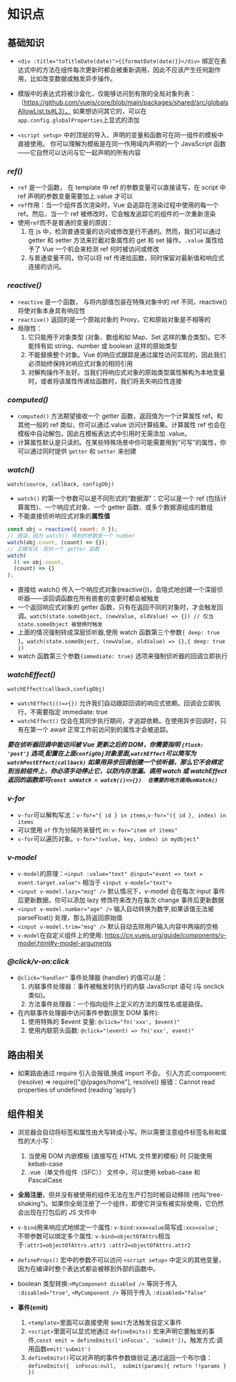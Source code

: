 # 知识点

## 基础知识

- `<div :title="toTitleDate(date)">{{formatDate(date)}}</div>`
  绑定在表达式中的方法在组件每次更新时都会被重新调用，因此不应该产生任何副作用，比如改变数据或触发异步操作。

- 模版中的表达式将被沙盒化，仅能够访问到有限的全局对象列表：（https://github.com/vuejs/core/blob/main/packages/shared/src/globalsAllowList.ts#L3）。
  如果想访问其它的，可以在`app.config.globalProperties`上显式的添加

- `<script setup>` 中的顶层的导入、声明的变量和函数可在同一组件的模板中直接使用。
  你可以理解为模板是在同一作用域内声明的一个 JavaScript 函数——它自然可以访问与它一起声明的所有内容

### _ref()_

- `ref` 是一个函数， 在 template 中 ref 的参数变量可以直接读写，在 script 中 ref 声明的参数变量需要加上.value 才可以
- `ref`作用：当一个组件首次渲染时，Vue 会追踪在渲染过程中使用的每一个 ref。然后，当一个 ref 被修改时，它会触发追踪它的组件的一次重新渲染
- 使用`ref`而不是普通的变量的原因：
  1. 在 js 中，检测普通变量的访问或修改是行不通的。然而，我们可以通过 getter 和 setter 方法来拦截对象属性的 get 和 set 操作。`.value` 属性给予了 Vue 一个机会来检测 ref 何时被访问或修改
  2. 与普通变量不同，你可以将 ref 传递给函数，同时保留对最新值和响应式连接的访问。

### _reactive()_

- `reactive` 是一个函数， 与将内部值包装在特殊对象中的 ref 不同，reactive() 将使对象本身具有响应性
- `reactive()` 返回的是一个原始对象的 Proxy，它和原始对象是不相等的
- 局限性：
  1. 它只能用于对象类型 (对象、数组和如 Map、Set 这样的集合类型)。它不能持有如 string、number 或 boolean 这样的原始类型
  2. 不能替换整个对象。Vue 的响应式跟踪是通过属性访问实现的，因此我们必须始终保持对响应式对象的相同引用
  3. 对解构操作不友好。当我们将响应式对象的原始类型属性解构为本地变量时，或者将该属性传递给函数时，我们将丢失响应性连接

### _computed()_

- `computed()` 方法期望接收一个 getter 函数，返回值为一个计算属性 ref。和其他一般的 ref 类似，你可以通过.value 访问计算结果。计算属性 ref 也会在模板中自动解包，因此在模板表达式中引用时无需添加 .value。
- 计算属性默认是只读的。在某些特殊场景中你可能需要用到“可写”的属性，你可以通过同时提供 `getter` 和 `setter` 来创建

### _watch()_

`watch(source, callback, configObj)`

- `watch()` 的第一个参数可以是不同形式的“数据源”：它可以是一个 ref (包括计算属性)、一个响应式对象、一个 getter 函数、或多个数据源组成的数组
- 不能直接侦听响应式对象的**属性值**

```javascript
const obj = reactive({ count: 0 });
// 错误，因为 watch() 得到的参数是一个 number
watch(obj.count, (count) => {});
// 正确写法：提供一个 getter 函数
watch(
  () => obj.count,
  (count) => {}
);
```

- 直接给 watch() 传入一个响应式对象(reactive())，会隐式地创建一个深层侦听器——该回调函数在所有嵌套的变更时都会被触发
- 一个返回响应式对象的 getter 函数，只有在返回不同的对象时，才会触发回调。`watch(state.someObject, (newValue, oldValue) => {}) // 仅当 state.someObject 被替换时触发`
- 上面的情况强制转成深层侦听器,使用 watch 函数第三个参数`{ deep: true }`。`watch(state.someObject, (newValue, oldValue) => {},{ deep: true })`
- watch 函数第三个参数`{immediate: true}` 选项来强制侦听器的回调立即执行

### _watchEffect()_

`watchEffect(callback,configObj)`

- `watchEffect(()=>{})` 允许我们自动跟踪回调的响应式依赖。回调会立即执行，不需要指定 immediate: true
- `watchEffect()` 仅会在其同步执行期间，才追踪依赖。在使用异步回调时，只有在第一个 await 正常工作前访问到的属性才会被追踪。

**_要在侦听器回调中能访问被 Vue 更新之后的 DOM，你需要指明 `{flush: 'post'}` 选项,配置在上面`configObj`对象里面,`watchEffect`可以简写为`watchPostEffect(callback)`_**
**_如果用异步回调创建一个侦听器，那么它不会绑定到当前组件上，你必须手动停止它，以防内存泄漏。调用 watch 或 watchEffect 返回的函数即可`const unWatch = watch(()=>{})  在需要的地方调用unWatch()`_**

### _v-for_

- `v-for`可以解构写法：`v-for="{ id } in items`,`v-for="({ id }, index) in items`
- 可以使用 `of` 作为分隔符来替代 in: `v-for="item of items"`
- `v-for`可以遍历对象。`v-for="(value, key, index) in myObject"`

### _v-model_

- `v-model`的原理：`<input :value="text" @input="event => text = event.target.value">` 相当于 `<input v-model="text">`
- `<input v-model.lazy="msg" />` 默认情况下，v-model 会在每次 input 事件后更新数据。你可以添加 lazy 修饰符来改为在每次 change 事件后更新数据
- `<input v-model.number="age" />` 输入自动转换为数字,如果该值无法被 parseFloat() 处理，那么将返回原始值
- `<input v-model.trim="msg" />` 默认自动去除用户输入内容中两端的空格
- `v-model`在自定义组件上的使用: https://cn.vuejs.org/guide/components/v-model.html#v-model-arguments

### _@click/v-on:click_

- `@click="handler"` 事件处理器 (handler) 的值可以是：
  1. 内联事件处理器：事件被触发时执行的内联 JavaScript 语句 (与 onclick 类似)。
  2. 方法事件处理器：一个指向组件上定义的方法的属性名或是路径。
- 在内联事件处理器中访问事件参数(原生 DOM 事件):
  1. 使用特殊的 $event 变量: `@click="fn('xxx', $event)"`
  2. 使用内联箭头函数: `@click="(event) => fn('xxx', event)"`

## 路由相关

- 如果路由通过 require 引入会报错,换成 import 不会。
  引入方式:component: (resolve) => require(["@/pages/home"], resolve))
  报错：Cannot read properties of undefined (reading 'apply')

## 组件相关

- 浏览器会自动将标签和属性由大写转成小写。所以需要注意组件标签名称和属性的大小写：

  1. 当使用 DOM 内嵌模板 (直接写在 HTML 文件里的模板) 时 只能使用 kebab-case
  2. .vue（单文件组件（SFC）） 文件中，可以使用 kebab-case 和 PascalCase

- **全局注册**，但并没有被使用的组件无法在生产打包时被自动移除 (也叫“tree-shaking”)。如果你全局注册了一个组件，即使它并没有被实际使用，它仍然会出现在打包后的 JS 文件中
- `v-bind`用来响应式地绑定一个属性: `v-bind:xxx=value`简写成`:xxx=value` ;<br>
  不带参数可以绑定多个属性: `v-bind=objectOfAttrs`相当于`:attr1=objectOfAttrs.attr1 :attr2=objectOfAttrs.attr2`
- `defineProps()` 宏中的参数不可以访问 `<script setup>` 中定义的其他变量，因为在编译时整个表达式都会被移到外部的函数中。
- boolean 类型转换:`<MyComponent disabled />` 等同于传入 `:disabled="true"`, `<MyComponent />` 等同于传入 `:disabled="false"`
- **事件(emit)**
  1. `<template>`里面可以直接使用 `$emit`方法触发自定义事件
  2. `<script>`里面可以显式地通过 `defineEmits()` 宏来声明它要触发的事件,`const emit = defineEmits(['inFocus', 'submit'])`。触发方式:调用函数`emit('submit')`
  3. `defineEmits()`可以对声明的事件参数做验证,通过返回一个布尔值：`defineEmits({  inFocus:null,  submit(params){ return !!params }  })`

